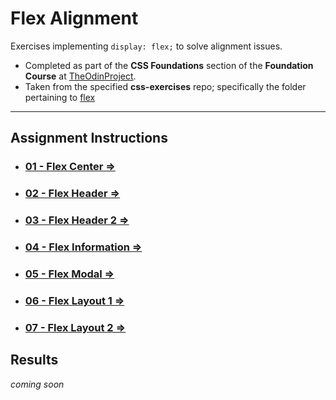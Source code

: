 # Flex Alignment

Exercises implementing `display: flex;` to solve alignment issues.

- Completed as part of the **CSS Foundations** section of the **Foundation Course** at [TheOdinProject](https://www.theodinproject.com).
- Taken from  the specified **css-exercises** repo; specifically the folder pertaining to [flex](https://github.com/TheOdinProject/css-exercises/tree/main/foundations/flex)


---

## Assignment Instructions

 - ### [01 - Flex Center &rArr;](./flex/01-flex-center/)
 - ### [02 - Flex Header &rArr;](./flex/02-flex-header/)
 - ### [03 - Flex Header 2 &rArr;](./flex/03-flex-header-2/)
 - ### [04 - Flex Information &rArr;](./flex/04-flex-information/)
 - ### [05 - Flex Modal &rArr;](./flex/05-flex-modal/)
 - ### [06 - Flex Layout 1 &rArr;](./flex/06-flex-layout-1/)
 - ### [07 - Flex Layout 2 &rArr;](./flex/07-flex-layout-2/)

## Results

*coming soon*

<!-- <table>

<tr>
<td width="47%">

### 01 - CSS Methods

</td>
<td width="6%"></td>
<td width="47%"></td>
</tr>

<tr>
<td>

#### UNSTYLED

</td>
<td></td>
<td>

#### STYLED

</td>
</tr>

<tr>
<td>

![css methods unstyled](./img/unstyled1.png)

</td>
<td align="center">
<h1>&rArr;</h1>
</td>
<td>

![css methods styled](./img/styled1.png)

</td>
</tr>

<tr>
<td>

### 02 - Class ID Selectors

</td>
<td></td>
<td></td>
</tr>

<tr>
<td>

#### UNSTYLED

</td>
<td></td>
<td>

#### STYLED

</td>
</tr>

<tr>
<td>

![css methods unstyled](./img/unstyled2.png)

</td>
<td align="center">
<h1>&rArr;</h1>
</td>
<td>

![css methods styled](./img/styled2.png)

</td>
</tr>

<tr>
<td>

### 03 - Grouping Selectors

</td>
<td></td>
<td></td>
</tr>

<tr>
<td>

#### UNSTYLED

</td>
<td></td>
<td>

#### STYLED

</td>
</tr>

<tr>
<td>

![grouping selectors unstyled](./img/unstyled3.png)

</td>
<td align="center">
<h1>&rArr;</h1>
</td>
<td>

![grouping selectors styled](./img/styled3.png)

</td>
</tr>

<tr>
<td>

### 04 - Chaining Selectors

</td>
<td></td>
<td></td>
</tr>

<tr>
<td>

#### UNSTYLED

</td>
<td></td>
<td>

#### STYLED

</td>
</tr>

<tr>
<td>

![chaining selectors unstyled](./img/unstyled4.png)

</td>
<td align="center">
<h1>&rArr;</h1>
</td>
<td>

![chaining selectors styled](./img/styled4.png)

</td>
</tr>

<tr>
<td>

### 05 - Descendant Combinator

</td>
<td></td>
<td></td>
</tr>

<tr>
<td>

#### UNSTYLED

</td>
<td></td>
<td>

#### STYLED

</td>
</tr>

<tr>
<td>

![descendant combinator unstyled](./img/unstyled5.png)

</td>
<td align="center">
<h1>&rArr;</h1>
</td>
<td>

![descendant combinator styled](./img/styled5.png)

</td>
</tr>

</table> -->
